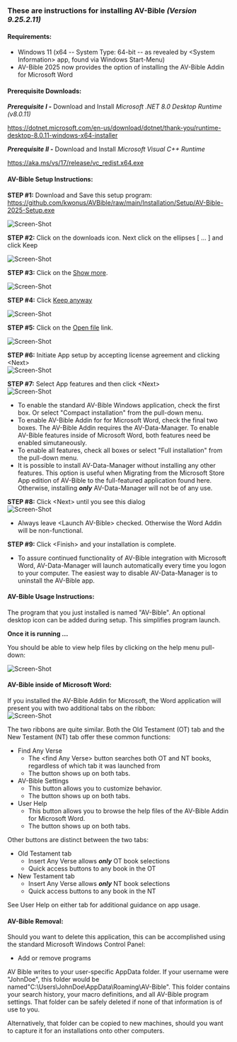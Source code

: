 ### These are instructions for installing AV-Bible *(Version 9.25.2.11)*

#### Requirements:

- Windows 11 (x64 -- System Type: 64-bit -- as revealed by \<System Information\> app, found via Windows Start-Menu)
- AV-Bible 2025 now provides the option of installing the AV-Bible Addin for Microsoft Word

#### Prerequisite Downloads:

***Prerequisite I -*** Download and Install *Microsoft .NET 8.0 Desktop Runtime (v8.0.11)*

https://dotnet.microsoft.com/en-us/download/dotnet/thank-you/runtime-desktop-8.0.11-windows-x64-installer

***Prerequisite II -***  Download and Install *Microsoft Visual C++ Runtime*

https://aka.ms/vs/17/release/vc_redist.x64.exe

#### AV-Bible Setup Instructions:

**STEP #1:**  Download and Save this setup program:<br/>
https://github.com/kwonus/AVBible/raw/main/Installation/Setup/AV-Bible-2025-Setup.exe</br>

![Screen-Shot](./images/AV-Bible-2025-Save.png)

**STEP #2:**  Click on the downloads icon. Next click on the ellipses [ ... ] and click Keep</br>

![Screen-Shot](./images/AV-Bible-2025-Keep.png)

**STEP #3:**  Click on the <u>Show more</u>.</br>

![Screen-Shot](./images/AV-Bible-2025-More.png)

**STEP #4:**  Click <u>Keep anyway</u></br>

![Screen-Shot](./images/AV-Bible-2025-Trust.png)

**STEP #5:**  Click on the <u>Open file</u> link.</br>

![Screen-Shot](./images/AV-Bible-2025-Open.png)

**STEP #6:**  Initiate App setup by accepting license agreement and clicking \<Next\></br>
![Screen-Shot](./images/Setup.png)

**STEP #7:**  Select App features and then click \<Next\></br>
![Screen-Shot](./images/Features.png)

- To enable the standard AV-Bible Windows application, check the first box. Or select "Compact installation" from the pull-down menu.
- To enable AV-Bible Addin for for Microsoft Word, check the final two boxes. The AV-Bible Addin requires the AV-Data-Manager. To enable AV-Bible features inside of Microsoft Word, both features need be enabled simutaneously.
- To enable all features, check all boxes or select "Full installation" from the pull-down menu.
- It is possible to install AV-Data-Manager without installing any other features. This option is useful when Migrating from the Microsoft Store App edition of AV-Bible to the full-featured application found here. Otherwise, installing ***only*** AV-Data-Manager will not be of any use.

**STEP #8:**  Click \<Next\> until you see this dialog</br>
![Screen-Shot](./images/Finish.png)

- Always leave \<Launch AV-Bible\> checked. Otherwise the Word Addin will be non-functional.

**STEP #9:**  Click \<Finish\> and your installation is complete.

- To assure continued functionality of AV-Bible integration with Microsoft Word, AV-Data-Manager will launch automatically every time you logon to your computer. The easiest way to disable AV-Data-Manager is to uninstall the AV-Bible app.



#### AV-Bible Usage Instructions:

The program that you just installed is named "AV-Bible". An optional desktop icon can be added during setup. This simplifies  program launch.

**Once it is running ...**

You should be able to view help files by clicking on the help menu pull-down:</br>

![Screen-Shot](./images/avbible-help.png)



#### AV-Bible inside of Microsoft Word:

If you installed the AV-Bible Addin for Microsoft, the Word application will present you with two additional tabs on the ribbon:</br>
![Screen-Shot](./images/Ribbon.png)

The two ribbons are quite similar. Both the Old Testament (OT) tab and the New Testament (NT) tab offer these common functions:

- Find Any Verse
  - The \<find Any Verse\> button searches both OT and NT books, regardless of which tab it was launched from
  - The button shows up on both tabs.
- AV-Bible Settings
  - This button allows you to customize behavior.
  - The button shows up on both tabs.
- User Help
  - This button allows you to browse the help files of the AV-Bible Addin for Microsoft Word.
  - The button shows up on both tabs.

Other buttons are distinct between the two tabs:

- Old Testament tab
  - Insert Any Verse allows ***only*** OT book selections 
  - Quick access buttons to any book in the OT
- New Testament tab
  - Insert Any Verse allows ***only*** NT book selections 
  - Quick access buttons to any book in the NT

See User Help on either tab for additional guidance on app usage.

#### AV-Bible Removal:

Should you want to delete this application, this can be accomplished using the standard Microsoft Windows Control Panel:

- Add or remove programs

AV Bible writes to your user-specific AppData folder. If your username were "JohnDoe", this folder would be named"C:\Users\JohnDoe\AppData\Roaming\AV-Bible". This folder contains your search history, your macro definitions, and all AV-Bible program settings. That folder can be safely deleted if none of that information is of use to you.

Alternatively, that folder can be copied to new machines, should you want to capture it for an installations onto other computers.
